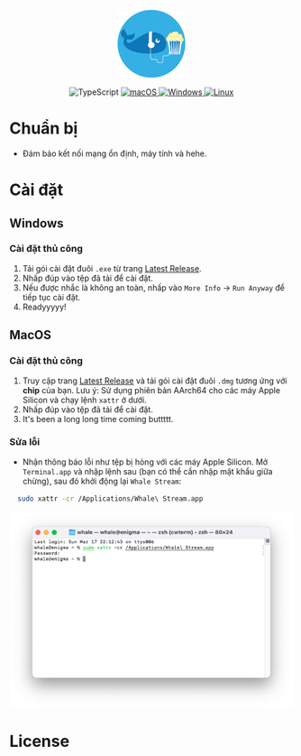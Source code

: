 <p align="center">
  <img width="120" height="120" alt="NebulaGraph Data Intelligence Suite(ngdi)" src="./src/img/icon.png">
</p>
<p align="center">
  </a>
  <!-- TypeScript Badge -->
  <img alt="TypeScript" src="https://img.shields.io/badge/-TypeScript-blue?style=flat-square&logo=typescript&logoColor=white" />

  <a href="https://github.com/yetone/openai-translator/releases" target="_blank">
    <img alt="macOS" src="https://img.shields.io/badge/-macOS-black?style=flat-square&logo=apple&logoColor=white" />
  </a>

  <a href="https://github.com/yetone/openai-translator/releases" target="_blank">
    <img alt="Windows" src="https://img.shields.io/badge/-Windows-blue?style=flat-square&logo=windows&logoColor=white" />
  </a>

  <a href="https://github.com/yetone/openai-translator/releases" target="_blank">
    <img alt="Linux" src="https://img.shields.io/badge/-Linux-yellow?style=flat-square&logo=linux&logoColor=white" />
  </a>
</p>

# Chuẩn bị

- Đảm bảo kết nối mạng ổn định, máy tính và hehe.

# Cài đặt

## Windows

### Cài đặt thủ công

1. Tải gói cài đặt đuôi `.exe` từ trang [Latest Release](https://github.com/dungxtd/whalestream/releases).
2. Nhấp đúp vào tệp đã tải để cài đặt.
3. Nếu được nhắc là không an toàn, nhấp vào `More Info` -> `Run Anyway` để tiếp tục cài đặt.
4. Readyyyyy!

## MacOS

### Cài đặt thủ công

1. Truy cập trang [Latest Release](https://github.com/dungxtd/whalestream/releases) và tải gói cài đặt đuôi `.dmg` tương ứng với <b>chip</b> của bạn. Lưu ý: Sử dụng phiên bản AArch64 cho các máy Apple Silicon và chạy lệnh `xattr` ở dưới.
2. Nhấp đúp vào tệp đã tải để cài đặt.
3. It's been a long long time coming buttttt.

### Sửa lỗi

- Nhận thông báo lỗi như tệp bị hỏng với các máy Apple Silicon. Mở `Terminal.app` và nhập lệnh sau (bạn có thể cần nhập mật khẩu giữa chừng), sau đó khởi động lại `Whale Stream`:

```sh
  sudo xattr -cr /Applications/Whale\ Stream.app
```

   <img width="560" src="./src/img/troubleshooting.png" />
   
# License
